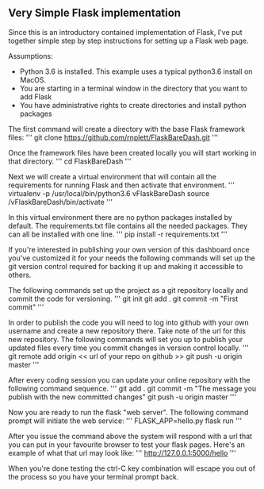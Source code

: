
## Very Simple Flask implementation

Since this is an introductory contained implementation of Flask, I've put together
simple step by step instructions for setting up a Flask web page.

Assumptions:
- Python 3.6 is installed. This example uses a typical python3.6 install on MacOS.
- You are starting in a terminal window in the directory that you want to add Flask
- You have administrative rights to create directories and install python packages

The first command will create a directory with the base Flask framework files:
'''
git clone https://github.com/rnplett/FlaskBareDash.git
'''

Once the framework files have been created locally you will start working in that
directory.
'''
cd FlaskBareDash
'''

Next we will create a virtual environment that will contain all the requirements
for running Flask and then activate that environment.
'''
virtualenv -p /usr/local/bin/python3.6 vFlaskBareDash
source /vFlaskBareDash/bin/activate
'''

In this virtual environment there are no python packages installed by default.
The requirements.txt file contains all the needed packages. They can all be
installed with one line.
'''
pip install -r requirements.txt
'''

If you're interested in publishing your own version of this dashboard once you've
customized it for your needs the following commands will set up the git version
control required for backing it up and making it accessible to others.

The following commands set up the project as a git repository locally and commit
the code for versioning.
'''
git init
git add .
git commit -m "First commit"
'''

In order to publish the code you will need to log into github with your own username
and create a new repository there. Take note of the url for this new repository.
The following commands will set you up to publish your updated files every time you
commit changes in version control locally.
'''
git remote add origin << url of your repo on github >>
git push -u origin master
'''

After every coding session you can update your online repository with the following
command sequence.
'''
git add .
git commit -m "The message you publish with the new committed changes"
git push -u origin master
'''

Now you are ready to run the flask "web server". The following command prompt will initiate the web service:
'''
FLASK_APP=hello.py flask run
'''

After you issue the command above the system will respond with a url that you can put in your favourite browser to test your flask pages.  Here's an example of what that url may look like:
'''
http://127.0.0.1:5000/hello
'''

When you're done testing the ctrl-C key combination will escape you out of the process so you have your terminal prompt back.
